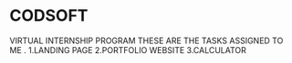 # CODSOFT
VIRTUAL INTERNSHIP PROGRAM
THESE ARE THE TASKS ASSIGNED TO ME .
1.LANDING PAGE
2.PORTFOLIO WEBSITE
3.CALCULATOR
